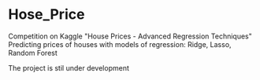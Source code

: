 # Hose_Price

Competition on Kaggle "House Prices - Advanced Regression Techniques"
Predicting prices of houses with models of regression: Ridge, Lasso, Random Forest

The project is stil under development
